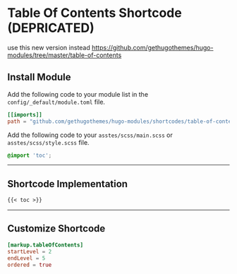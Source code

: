 # Table Of Contents Shortcode (DEPRICATED)

use this new version instead <https://github.com/gethugothemes/hugo-modules/tree/master/table-of-contents>

## Install Module

Add the following code to your module list in the `config/_default/module.toml` file.

```toml
[[imports]]
path = "github.com/gethugothemes/hugo-modules/shortcodes/table-of-contents"
```

Add the following code to your `asstes/scss/main.scss` or `asstes/scss/style.scss` file.

```scss
@import 'toc';
```

<hr>

## Shortcode Implementation

```md
{{< toc >}}
```

<hr>

## Customize Shortcode

```toml
[markup.tableOfContents]
startLevel = 2
endLevel = 5
ordered = true
```
